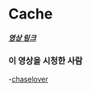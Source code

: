 # Cache

##### [영상 링크](https://youtu.be/c33ojJ7kE7M)

### 이 영상을 시청한 사람

-[chaselover](https://github.com/chaselover/)

